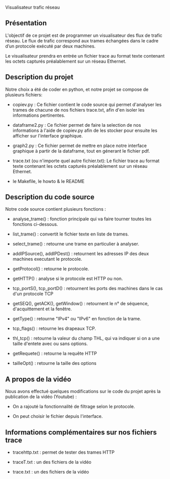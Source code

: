 Visualisateur trafic réseau

## Présentation

L'objectif de ce projet est de programmer un visualisateur des flux de trafic réseau.
Le flux de trafic correspond aux trames échangées dans le cadre d’un protocole
exécuté par deux machines.

Le visualisateur prendra en entrée un fichier trace au format texte contenant les
octets capturés préalablement sur un réseau Ethernet.


## Description du projet

Notre choix a été de coder en python, et notre projet se compose de plusieurs fichiers:
- copiev.py :
Ce fichier contient le code source qui permet d'analyser les trames de chacune de nos fichiers trace.txt, afin d'en isoler les informations pertinentes.

- dataframe2.py : Ce fichier permet de faire la selection de nos informations à l'aide de copiev.py afin de les stocker pour ensuite les afficher sur l'interface graphique.

- graph2.py : Ce fichier permet de mettre en place notre interface graphique à partir de la dataframe, tout en génerant le fichier pdf.

- trace.txt (ou n'importe quel autre fichier.txt): Le fichier trace au format texte contenant les octets capturés préalablement sur un réseau Ethernet.

- le Makefile, le howto & le README

## Description du code source

Notre code source contient plusieurs fonctions :
- analyse_trame() : fonction principale qui va faire tourner toutes les fonctions ci-dessous.

- list_trame() : convertit le fichier texte en liste de trames.

- select_trame() : retourne une trame en particulier à analyser.

- addIPSource(), addIPDest() : retournent les adresses IP des deux machines executant le protocole.

- getProtocol() : retourne le protocole.

- getHTTP() : analyse si le protocole est HTTP ou non.

- tcp_portS(), tcp_portD() : retournent les ports des machines dans le cas d'un protocole TCP

- getSEQ(), getACK(), getWindow() : retournent le n° de séquence, d'acquittement et la fenêtre.

- getType() : retourne "IPv4" ou "IPv6" en fonction de la trame.

- tcp_flags() : retourne les drapeaux TCP.

- thl_tcp() : retourne la valeur du champ THL, qui va indiquer si on a une taille d'entete avec ou sans options.

- getRequete() : retourne la requête HTTP

- tailleOpt() : retourne la taille des options

## A propos de la vidéo

Nous avons effectué quelques modifications sur le code du projet après la publication de la vidéo (Youtube) :

- On a rajouté la fonctionnalité de filtrage selon le protocole.

- On peut choisir le fichier depuis l'interface.

## Informations complémentaires sur nos fichiers trace

- tracehttp.txt : permet de tester des trames HTTP

- traceT.txt : un des fichiers de la vidéo

- trace.txt : un des fichiers de la vidéo

